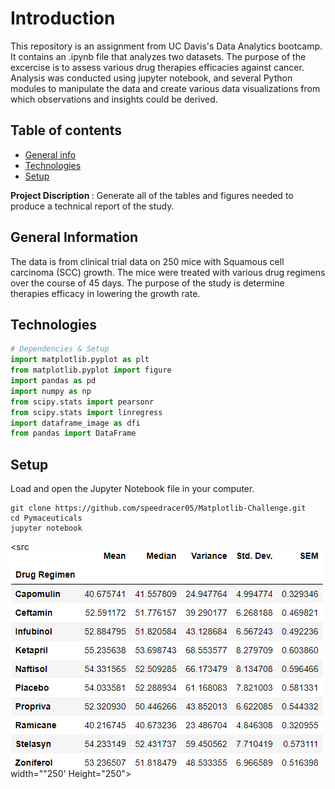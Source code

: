 # Introduction

This repository is an assignment from UC Davis's Data Analytics bootcamp. It contains an .ipynb file that analyzes two datasets. The purpose of the excercise is to assess various drug therapies efficacies against cancer. Analysis was conducted using jupyter notebook, and several Python modules to manipulate the data and create various data visualizations from which observations and insights could be derived.

## Table of contents
* [General info](#general-info)
* [Technologies](#technologies)
* [Setup](#setup)

<b> Project Discription </b>: Generate all of the tables and figures needed to produce a technical report of the study. 

## General Information
The data is from clinical trial data on 250 mice with Squamous cell carcinoma (SCC) growth. The mice were treated with various drug regimens over the course of 45 days. The purpose of the study is determine therapies efficacy in lowering the growth rate. 


## Technologies
```python
# Dependencies & Setup
import matplotlib.pyplot as plt
from matplotlib.pyplot import figure
import pandas as pd
import numpy as np
from scipy.stats import pearsonr
from scipy.stats import linregress
import dataframe_image as dfi
from pandas import DataFrame
```


## Setup
Load and open the Jupyter Notebook file in your computer.
```
git clone https://github.com/speedracer05/Matplotlib-Challenge.git
cd Pymaceuticals 
jupyter notebook 
```


<img><src![summary statistics](Images/sum_stats.png)width=""250' Height="250">
